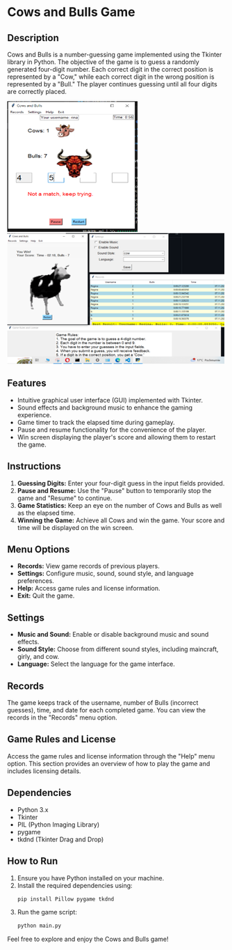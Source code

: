 # Cows and Bulls Game

## Description
Cows and Bulls is a number-guessing game implemented using the Tkinter library in Python. The objective of the game is to guess a randomly generated four-digit number. Each correct digit in the correct position is represented by a "Cow," while each correct digit in the wrong position is represented by a "Bull." The player continues guessing until all four digits are correctly placed.

<img src="images/Screenshot_135.png" alt="app img" width="300" height="300">
<img src="images/Screenshot_136.png" alt="app img" width="500" height="300">


## Features
- Intuitive graphical user interface (GUI) implemented with Tkinter.
- Sound effects and background music to enhance the gaming experience.
- Game timer to track the elapsed time during gameplay.
- Pause and resume functionality for the convenience of the player.
- Win screen displaying the player's score and allowing them to restart the game.

## Instructions
1. **Guessing Digits:** Enter your four-digit guess in the input fields provided.
2. **Pause and Resume:** Use the "Pause" button to temporarily stop the game and "Resume" to continue.
3. **Game Statistics:** Keep an eye on the number of Cows and Bulls as well as the elapsed time.
4. **Winning the Game:** Achieve all Cows and win the game. Your score and time will be displayed on the win screen.

## Menu Options
- **Records:** View game records of previous players.
- **Settings:** Configure music, sound, sound style, and language preferences.
- **Help:** Access game rules and license information.
- **Exit:** Quit the game.

## Settings
- **Music and Sound:** Enable or disable background music and sound effects.
- **Sound Style:** Choose from different sound styles, including maincraft, girly, and cow.
- **Language:** Select the language for the game interface.

## Records
The game keeps track of the username, number of Bulls (incorrect guesses), time, and date for each completed game. You can view the records in the "Records" menu option.

## Game Rules and License
Access the game rules and license information through the "Help" menu option. This section provides an overview of how to play the game and includes licensing details.

## Dependencies
- Python 3.x
- Tkinter
- PIL (Python Imaging Library)
- pygame
- tkdnd (Tkinter Drag and Drop)

## How to Run
1. Ensure you have Python installed on your machine.
2. Install the required dependencies using:
   ```bash
   pip install Pillow pygame tkdnd
   ```
3. Run the game script:
   ```bash
   python main.py
   ```


Feel free to explore and enjoy the Cows and Bulls game!
